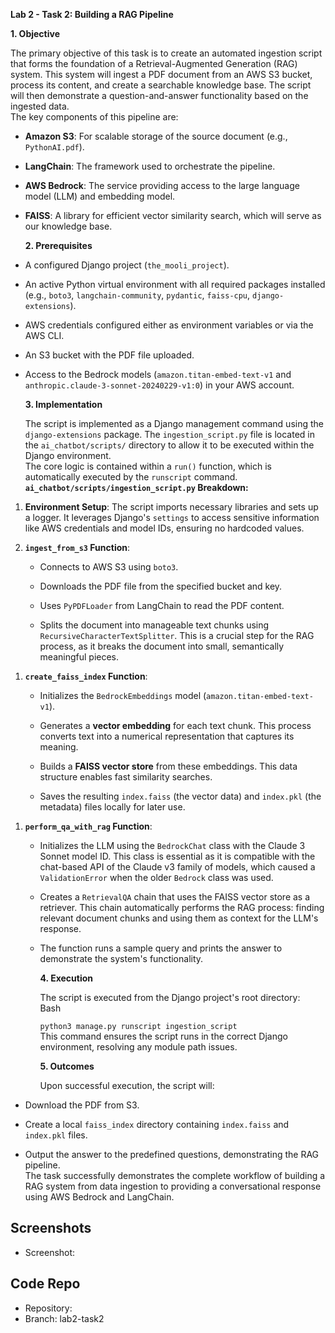 **Lab 2 - Task 2: Building a RAG Pipeline**  
  
  
**1. Objective**  
  
The primary objective of this task is to create an automated ingestion
script that forms the foundation of a Retrieval-Augmented Generation
(RAG) system. This system will ingest a PDF document from an AWS S3
bucket, process its content, and create a searchable knowledge base. The
script will then demonstrate a question-and-answer functionality based
on the ingested data.  
The key components of this pipeline are:

- **Amazon S3**: For scalable storage of the source document (e.g.,
  `PythonAI.pdf`).

- **LangChain**: The framework used to orchestrate the pipeline.

- **AWS Bedrock**: The service providing access to the large language
  model (LLM) and embedding model.

- **FAISS**: A library for efficient vector similarity search, which
  will serve as our knowledge base.  
    
  **2. Prerequisites**  

<!-- -->

- A configured Django project (`the_mooli_project`).

- An active Python virtual environment with all required packages
  installed (e.g., `boto3`, `langchain-community`, `pydantic`,
  `faiss-cpu`, `django-extensions`).

- AWS credentials configured either as environment variables or via the
  AWS CLI.

- An S3 bucket with the PDF file uploaded.

- Access to the Bedrock models (`amazon.titan-embed-text-v1` and
  `anthropic.claude-3-sonnet-20240229-v1:0`) in your AWS account.  
    
  **3. Implementation**  
    
  The script is implemented as a Django management command using the
  `django-extensions` package. The `ingestion_script.py` file is located
  in the `ai_chatbot/scripts/` directory to allow it to be executed
  within the Django environment.  
  The core logic is contained within a `run()` function, which is
  automatically executed by the `runscript` command.  
  **`ai_chatbot/scripts/ingestion_script.py` Breakdown:**

1.  **Environment Setup**: The script imports necessary libraries and
    sets up a logger. It leverages Django\'s `settings` to access
    sensitive information like AWS credentials and model IDs, ensuring
    no hardcoded values.

2.  **`ingest_from_s3` Function**:

    - Connects to AWS S3 using `boto3`.

    - Downloads the PDF file from the specified bucket and key.

    - Uses `PyPDFLoader` from LangChain to read the PDF content.

    - Splits the document into manageable text chunks using
      `RecursiveCharacterTextSplitter`. This is a crucial step for the
      RAG process, as it breaks the document into small, semantically
      meaningful pieces.

<!-- -->

1.  **`create_faiss_index` Function**:

    - Initializes the `BedrockEmbeddings` model
      (`amazon.titan-embed-text-v1`).

    - Generates a **vector embedding** for each text chunk. This process
      converts text into a numerical representation that captures its
      meaning.

    - Builds a **FAISS vector store** from these embeddings. This data
      structure enables fast similarity searches.

    - Saves the resulting `index.faiss` (the vector data) and
      `index.pkl` (the metadata) files locally for later use.

<!-- -->

1.  **`perform_qa_with_rag` Function**:

    - Initializes the LLM using the `BedrockChat` class with the Claude
      3 Sonnet model ID. This class is essential as it is compatible
      with the chat-based API of the Claude v3 family of models, which
      caused a `ValidationError` when the older `Bedrock` class was
      used.

    - Creates a `RetrievalQA` chain that uses the FAISS vector store as
      a retriever. This chain automatically performs the RAG process:
      finding relevant document chunks and using them as context for the
      LLM\'s response.

    - The function runs a sample query and prints the answer to
      demonstrate the system\'s functionality.  
        
      **4. Execution**  
        
      The script is executed from the Django project\'s root
      directory:  
      Bash  
        
      `python3 manage.py runscript ingestion_script`  
      This command ensures the script runs in the correct Django
      environment, resolving any module path issues.  
        
      **5. Outcomes**  
        
      Upon successful execution, the script will:

- Download the PDF from S3.

- Create a local `faiss_index` directory containing `index.faiss` and
  `index.pkl` files.

- Output the answer to the predefined questions, demonstrating the RAG
  pipeline.  
  The task successfully demonstrates the complete workflow of building a
  RAG system from data ingestion to providing a conversational response
  using AWS Bedrock and LangChain.

## Screenshots
- Screenshot: 

## Code Repo
- Repository: 
- Branch: lab2-task2
